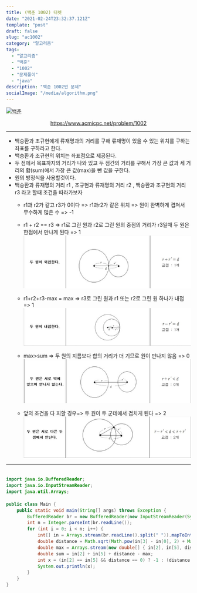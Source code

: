 ```yaml
---
title: (백준 1002) 터렛
date: "2021-02-24T23:32:37.121Z"
template: "post"
draft: false
slug: "ac1002"
category: "알고리즘"
tags:
  - "알고리즘"
  - "백준"
  - "1002"
  - "문제풀이"
  - "java"
description: "백준 1002번 문제"
socialImage: "/media/algorithm.png"
---
```


[![백준](https://d2gd6pc034wcta.cloudfront.net/images/logo@2x.png)](https://www.acmicpc.net/problem/1002)
<div style="text-align:center"><a href="https://www.acmicpc.net/problem/1002">https://www.acmicpc.net/problem/1002</a></div>

---


- 백승환과 조규현에게 류재명과의 거리를 구해 류재명이 있을 수 있는 위치를 구하는 좌표를 구하라고 한다.
- 백승환과 조규현의 위치는 좌표점으로 제공된다.
- 두 점에서 목표까지의 거리가 나와 있고 두 점간의 거리를 구해서 가장 큰 값과 세 거리의 합(sum)에서 가장 큰 값(max)을 뺀 값을 구한다.
- 원의 방정식을 사용할것이다.
- 백승환과 류재명의 거리 r1 , 조규현과 류재명의 거리 r2 , 백승환과 조규현의 거리 r3 라고 할때 조건을 따라가보자
    - r1과 r2가 같고 r3가 0이다 => r1과r2가 같은 위치 => 원이 완벽하게 겹쳐서 무수하게 많은 수 => -1  


    - r1 + r2 == r3 => r1로 그린 원과 r2로 그린 원의 중점의 거리가 r3일때 두 원은 한점에서 만나게 된다 => 1
        ![](/media/2021-02-24/2.jpg)
    - r1+r2+r3-max = max => r3로 그린 원과 r1 또는 r2로 그린 원 하나가 내접 => 1
        ![](/media/2021-02-24/4.jpg)
    - max>sum => 두 원의 지름보다 합의 거리가 더 기므로 원이 만나지 않음 => 0
        ![](/media/2021-02-24/1.jpg)
    - 앞의 조건을 다 피할 경우=> 두 원이 두 군데에서 겹치게 된다 => 2
        ![](/media/2021-02-24/3.jpg)


---



```java

import java.io.BufferedReader;
import java.io.InputStreamReader;
import java.util.Arrays;

public class Main {
    public static void main(String[] args) throws Exception {
        BufferedReader br = new BufferedReader(new InputStreamReader(System.in));
        int n = Integer.parseInt(br.readLine());
        for (int i = 0; i < n; i++) {
            int[] in = Arrays.stream(br.readLine().split(" ")).mapToInt(Integer::valueOf).toArray();
            double distance = Math.sqrt(Math.pow(in[3] - in[0], 2) + Math.pow(in[1] - in[4], 2));
            double max = Arrays.stream(new double[] { in[2], in[5], distance }).max().getAsDouble();
            double sum = in[2] + in[5] + distance - max;
            int x = (in[2] == in[5] && distance == 0) ? -1 : (distance == in[2] + in[5] || sum == max) ? 1 : (max > sum) ? 0 : 2;
            System.out.println(x);
        }
    }
}

```
